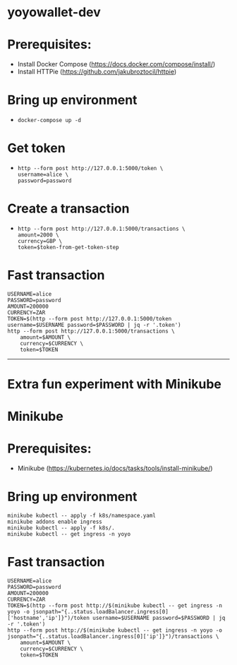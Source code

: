 # yoyowallet-dev

# Prerequisites:
  - Install Docker Compose (https://docs.docker.com/compose/install/)
  - Install HTTPie (https://github.com/jakubroztocil/httpie)

# Bring up environment
  - ```
    docker-compose up -d
    ```



# Get token
  - ```
    http --form post http://127.0.0.1:5000/token \
    username=alice \
    password=password
    ```



# Create a transaction
  - ```
    http --form post http://127.0.0.1:5000/transactions \
    amount=2000 \
    currency=GBP \
    token=$token-from-get-token-step
    ```



# Fast transaction
```
USERNAME=alice
PASSWORD=password
AMOUNT=200000
CURRENCY=ZAR
TOKEN=$(http --form post http://127.0.0.1:5000/token username=$USERNAME password=$PASSWORD | jq -r '.token')
http --form post http://127.0.0.1:5000/transactions \
    amount=$AMOUNT \
    currency=$CURRENCY \
    token=$TOKEN
```



------------------------------------------------------------------------------------------

# Extra fun experiment with Minikube
# Minikube

# Prerequisites:
- Minikube (https://kubernetes.io/docs/tasks/tools/install-minikube/)

# Bring up environment
```
minikube kubectl -- apply -f k8s/namespace.yaml
minikube addons enable ingress
minikube kubectl -- apply -f k8s/.
minikube kubectl -- get ingress -n yoyo
```



# Fast transaction
```
USERNAME=alice
PASSWORD=password
AMOUNT=200000
CURRENCY=ZAR
TOKEN=$(http --form post http://$(minikube kubectl -- get ingress -n yoyo -o jsonpath="{..status.loadBalancer.ingress[0]['hostname','ip']}")/token username=$USERNAME password=$PASSWORD | jq -r '.token')
http --form post http://$(minikube kubectl -- get ingress -n yoyo -o jsonpath="{..status.loadBalancer.ingress[0]['ip']}")/transactions \
    amount=$AMOUNT \
    currency=$CURRENCY \
    token=$TOKEN
```

